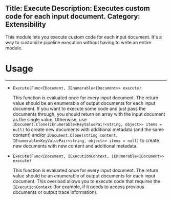 Title: Execute
Description: Executes custom code for each input document.
Category: Extensibility
---
This module lets you execute custom code for each input document. It's a way to customize pipeline execution without having to write an entire module.

# Usage
---

  - `Execute(Func<IDocument, IEnumerable<IDocument>> execute)`
  
    This function is evaluated once for every input document. The return value should be an enumerable of output documents for each input document. If you want to execute some code and just pass the documents through, you should return an array with the input document as the single value. Otherwise, use `IDocument.Clone(IEnumerable<KeyValuePair<string, object>> items = null)` to create new documents with additional metadata (and the same content) and/or `IDocument.Clone(string content, IEnumerable<KeyValuePair<string, object>> items = null)` to create new documents with new content and additional metadata. 
    
  - `Execute(Func<IDocument, IExecutionContext, IEnumerable<IDocument>> execute)`
  
    This function is evaluated once for every input document. The return value should be an enumerable of output documents for each input document. This overload allows you to execute code that requires the `IExecutionContext` (for example, if it needs to access previous documents or output trace information). 